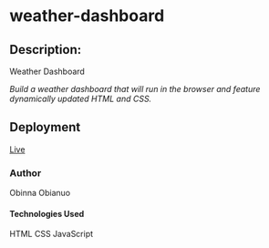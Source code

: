 # weather-dashboard


## Description:
 Weather Dashboard

  _Build a weather dashboard that will run in the browser and feature dynamically updated HTML and CSS._

## Deployment
[Live](https://obianuoobi.github.io/weather-dashboard/)

### Author
Obinna Obianuo


#### Technologies Used
   HTML
   CSS
   JavaScript